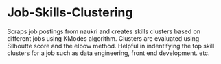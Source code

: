 # Job-Skills-Clustering
Scraps job postings from naukri and creates skills clusters based on different jobs using KModes algorithm. Clusters are evaluated using Silhoutte score and the elbow method. Helpful in indentifying the top skill clusters for a job such as data engineering, front end development. etc.
